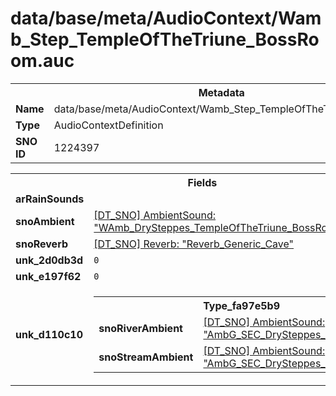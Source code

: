 <h1>data/base/meta/AudioContext/Wamb_Step_TempleOfTheTriune_BossRoom.auc</h1><table><tr><th colspan="100%">Metadata</th></tr><tr><td><b>Name</b></td><td>data/base/meta/AudioContext/Wamb_Step_TempleOfTheTriune_BossRoom.auc</td></tr><tr><td><b>Type</b></td><td>AudioContextDefinition</td></tr><tr><td><b>SNO ID</b></td><td>1224397</td></tr></table>

<table><tr><th colspan="100%">Fields</th></tr><tr><td><b>arRainSounds</b></td><td></td></tr><tr><td><b>snoAmbient</b></td><td><a href="..\AmbientSound\WAmb_DrySteppes_TempleOfTheTriune_BossRoom.ams.md">[DT_SNO] AmbientSound: "WAmb_DrySteppes_TempleOfTheTriune_BossRoom"</a></td></tr><tr><td><b>snoReverb</b></td><td><a href="..\Reverb\Reverb_Generic_Cave.rev.md">[DT_SNO] Reverb: "Reverb_Generic_Cave"</a></td></tr><tr><td><b>unk_2d0db3d</b></td><td><code>0</code></td></tr><tr><td><b>unk_e197f62</b></td><td><code>0</code></td></tr><tr><td><b>unk_d110c10</b></td><td><table><tr><th colspan="100%">Type_fa97e5b9</th></tr><tr><td><b>snoRiverAmbient</b></td><td><a href="..\AmbientSound\AmbG_SEC_DrySteppes_Lava_Large.ams.md">[DT_SNO] AmbientSound: "AmbG_SEC_DrySteppes_Lava_Large"</a></td></tr><tr><td><b>snoStreamAmbient</b></td><td><a href="..\AmbientSound\AmbG_SEC_DrySteppes_Lava_Small.ams.md">[DT_SNO] AmbientSound: "AmbG_SEC_DrySteppes_Lava_Small"</a></td></tr></table>

</td></tr></table>

